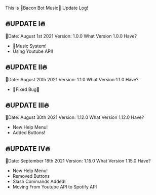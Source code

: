 This is 🥓Bacon Bot Music🎵 Update Log!

## 🔥UPDATE I🔥
📅Date: August 1st 2021
Version: 1.0.0
What Version 1.0.0 Have?
 - 🎵Music System!
 - Using Youtube API!
## 🔥UPDATE II🔥
📅Date: August 20th 2021
Version: 1.1.0
What Version 1.1.0 Have?
  - 🔨Fixed Bug🐛
## 🔥UPDATE III🔥
📅Date: August 30th 2021
Version: 1.12.0
What Version 1.12.0 Have?
  - New Help Menu!
  - Added Buttons!
## 🔥UPDATE IV🔥
📅Date: September 18th 2021
Version: 1.15.0
What Version 1.15.0 Have?
  - New Help Menu!
  - Removed Buttons
  - Slash Commands Added!
  - Moving From Youtube API to Spotify API
